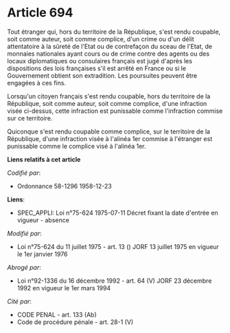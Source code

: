 # Article 694

Tout étranger qui, hors du territoire de la République, s'est rendu coupable, soit comme auteur, soit comme complice, d'un
crime ou d'un délit attentatoire à la sûreté de l'Etat ou de contrefaçon du sceau de l'Etat, de monnaies nationales ayant
cours ou de crime contre des agents ou des locaux diplomatiques ou consulaires français est jugé d'après les dispositions des
lois françaises s'il est arrêté en France ou si le Gouvernement obtient son extradition. Les poursuites peuvent être engagées
à ces fins.

Lorsqu'un citoyen français s'est rendu coupable, hors du territoire de la République, soit comme auteur, soit comme complice,
d'une infraction visée ci-dessus, cette infraction est punissable comme l'infraction commise sur ce territoire.

Quiconque s'est rendu coupable comme complice, sur le territoire de la République, d'une infraction visée à l'alinéa 1er
commise à l'étranger est punissable comme le complice visé à l'alinéa 1er.

**Liens relatifs à cet article**

_Codifié par_:

  - Ordonnance 58-1296 1958-12-23

**Liens**:

  - SPEC_APPLI: Loi n°75-624 1975-07-11 Décret fixant la date d'entrée en vigueur - absence

_Modifié par_:

  - Loi n°75-624 du 11 juillet 1975 - art. 13 () JORF 13 juillet 1975 en vigueur le 1er janvier 1976

_Abrogé par_:

  - Loi n°92-1336 du 16 décembre 1992 - art. 64 (V) JORF 23 décembre 1992 en vigueur le 1er mars 1994

_Cité par_:

  - CODE PENAL - art. 133 (Ab)
  - Code de procédure pénale - art. 28-1 (V)
